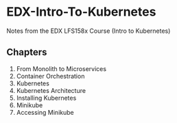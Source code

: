 # EDX-Intro-To-Kubernetes
Notes from the EDX LFS158x Course (Intro to Kubernetes)

## Chapters

1. From Monolith to Microservices
2. Container Orchestration
3. Kubernetes
4. Kubernetes Architecture
5. Installing Kubernetes
6. Minikube
7. Accessing Minikube